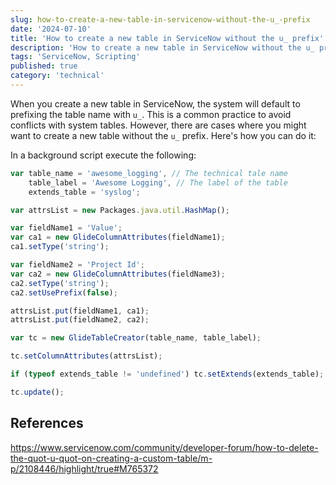 ```yaml
---
slug: how-to-create-a-new-table-in-servicenow-without-the-u_-prefix
date: '2024-07-10'
title: 'How to create a new table in ServiceNow without the u_ prefix'
description: 'How to create a new table in ServiceNow without the u_ prefix'
tags: 'ServiceNow, Scripting'
published: true
category: 'technical'
---
```


When you create a new table in ServiceNow, the system will default to prefixing the table name with `u_`. This is a common practice to avoid conflicts with system tables. However, there are cases where you might want to create a new table without the `u_` prefix. Here's how you can do it:

In a background script execute the following:

```js
var table_name = 'awesome_logging', // The technical tale name
	table_label = 'Awesome Logging', // The label of the table
	extends_table = 'syslog';

var attrsList = new Packages.java.util.HashMap();

var fieldName1 = 'Value';
var ca1 = new GlideColumnAttributes(fieldName1);
ca1.setType('string');

var fieldName2 = 'Project Id';
var ca2 = new GlideColumnAttributes(fieldName3);
ca2.setType('string');
ca2.setUsePrefix(false);

attrsList.put(fieldName1, ca1);
attrsList.put(fieldName2, ca2);

var tc = new GlideTableCreator(table_name, table_label);

tc.setColumnAttributes(attrsList);

if (typeof extends_table != 'undefined') tc.setExtends(extends_table);

tc.update();
```

## References

https://www.servicenow.com/community/developer-forum/how-to-delete-the-quot-u-quot-on-creating-a-custom-table/m-p/2108446/highlight/true#M765372
